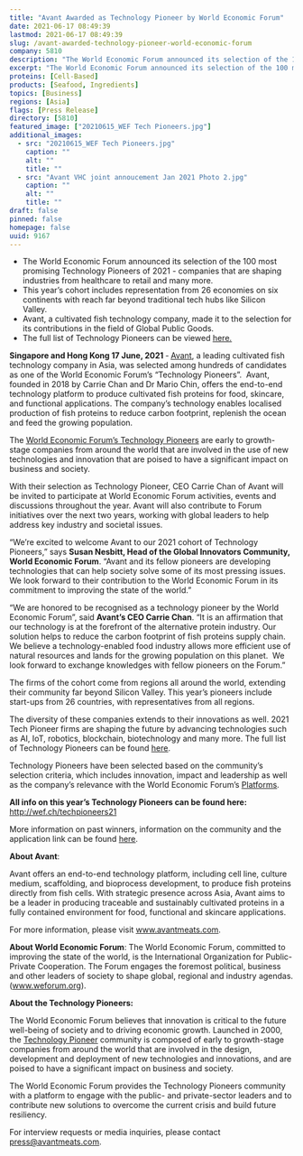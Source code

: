 ```yaml
---
title: "Avant Awarded as Technology Pioneer by World Economic Forum"
date: 2021-06-17 08:49:39
lastmod: 2021-06-17 08:49:39
slug: /avant-awarded-technology-pioneer-world-economic-forum
company: 5810
description: "The World Economic Forum announced its selection of the 100 most promising Technology Pioneers of 2021 - companies that are shaping industries from healthcare to retail and many more.This year’s cohort includes representation from 26 economies on six continents with reach far beyond traditional tech hubs like Silicon Valley. Avant, a cultivated fish technology company, made it to the selection for its contributions in the field of Global Public Goods. "
excerpt: "The World Economic Forum announced its selection of the 100 most promising Technology Pioneers of 2021 - companies that are shaping industries from healthcare to retail and many more.This year’s cohort includes representation from 26 economies on six continents with reach far beyond traditional tech hubs like Silicon Valley. Avant, a cultivated fish technology company, made it to the selection for its contributions in the field of Global Public Goods. "
proteins: [Cell-Based]
products: [Seafood, Ingredients]
topics: [Business]
regions: [Asia]
flags: [Press Release]
directory: [5810]
featured_image: ["20210615_WEF Tech Pioneers.jpg"]
additional_images:
  - src: "20210615_WEF Tech Pioneers.jpg"
    caption: ""
    alt: ""
    title: ""
  - src: "Avant VHC joint annoucement Jan 2021 Photo 2.jpg"
    caption: ""
    alt: ""
    title: ""
draft: false
pinned: false
homepage: false
uuid: 9167
---
```

<ul>
<li>The World Economic Forum announced its selection of the 100 most promising Technology Pioneers of 2021 - companies that are shaping industries from healthcare to retail and many more.</li>
<li>This year’s cohort includes representation from 26 economies on six continents with reach far beyond traditional tech hubs like Silicon Valley. </li>
<li>Avant, a cultivated fish technology company, made it to the selection for its contributions in the field of Global Public Goods. </li>
<li>The full list of Technology Pioneers can be viewed <a href="http://wef.ch/techpioneers21"><u>here.</u></a> </li>
</ul>
<p><strong>Singapore and Hong Kong 17 June, 2021 </strong>-<strong> </strong><a href="https://www.avantmeats.com/"><u>Avant</u></a>, a leading cultivated fish technology company in Asia, was selected among hundreds of candidates as one of the World Economic Forum’s “Technology Pioneers”.  Avant, founded in 2018 by Carrie Chan and Dr Mario Chin, offers the end-to-end technology platform to produce cultivated fish proteins for food, skincare, and functional applications. The company’s technology enables localised production of fish proteins to reduce carbon footprint, replenish the ocean and feed the growing population. </p>
<p>The <a href="https://www.weforum.org/communities/technology-pioneers"><u>World Economic Forum’s Technology Pioneers</u></a> are early to growth-stage companies from around the world that are involved in the use of new technologies and innovation that are poised to have a significant impact on business and society.</p>
<p>With their selection as Technology Pioneer, CEO Carrie Chan of Avant will be invited to participate at World Economic Forum activities, events and discussions throughout the year. Avant will also contribute to Forum initiatives over the next two years, working with global leaders to help address key industry and societal issues. </p>
<p>“We’re excited to welcome Avant to our 2021 cohort of Technology Pioneers,” says <strong>Susan Nesbitt, Head of the Global Innovators Community, World Economic Forum</strong>. “Avant and its fellow pioneers are developing technologies that can help society solve some of its most pressing issues. We look forward to their contribution to the World Economic Forum in its commitment to improving the state of the world.”</p>
<p>“We are honored to be recognised as a technology pioneer by the World Economic Forum”, said <strong>Avant’s CEO Carrie Chan</strong>. “It is an affirmation that our technology is at the forefront of the alternative protein industry. Our solution helps to reduce the carbon footprint of fish proteins supply chain. We believe a technology-enabled food industry allows more efficient use of natural resources and lands for the growing population on this planet.  We look forward to exchange knowledges with fellow pioneers on the Forum.” </p>
<p>The firms of the cohort come from regions all around the world, extending their community far beyond Silicon Valley. This year’s pioneers include start-ups from 26 countries, with representatives from all regions. </p>
<p>The diversity of these companies extends to their innovations as well. 2021 Tech Pioneer firms are shaping the future by advancing technologies such as AI, IoT, robotics, blockchain, biotechnology and many more. The full list of Technology Pioneers can be found <a href="http://wef.ch/techpioneers21"><u>here</u></a>. </p>
<p>Technology Pioneers have been selected based on the community’s selection criteria, which includes innovation, impact and leadership as well as the company’s relevance with the World Economic Forum’s <a href="https://www.weforum.org/platforms/"><u>Platforms</u></a>. </p>
<p><strong>All info on this year’s Technology Pioneers can be found here: </strong><a href="http://wef.ch/techpioneers21">http://wef.ch/techpioneers21</a> </p>
<p>More information on past winners, information on the community and the application link can be found <a href="https://www.weforum.org/communities/technology-pioneer"><u>here</u></a>. </p>
<p><strong>About Avant</strong>: </p>
<p>Avant offers an end-to-end technology platform, including cell line, culture medium, scaffolding, and bioprocess development, to produce fish proteins directly from fish cells. With strategic presence across Asia, Avant aims to be a leader in producing traceable and sustainably cultivated proteins in a fully contained environment for food, functional and skincare applications. </p>
<p>For more information, please visit <a href="http://www.avantmeats.com"><u>www.avantmeats.com</u></a>.</p>
<p><strong>About World Economic Forum</strong>: The World Economic Forum, committed to improving the state of the world, is the International Organization for Public-Private Cooperation. The Forum engages the foremost political, business and other leaders of society to shape global, regional and industry agendas. (<a href="http://www.weforum.org"><u>www.weforum.org</u></a>).</p>
<p><strong>About the Technology Pioneers:</strong></p>
<p>The World Economic Forum believes that innovation is critical to the future well-being of society and to driving economic growth. Launched in 2000, the <a href="https://www.weforum.org/communities/technology-pioneers"><u>Technology Pioneer</u></a> community is composed of early to growth-stage companies from around the world that are involved in the design, development and deployment of new technologies and innovations, and are poised to have a significant impact on business and society.</p>
<p>The World Economic Forum provides the Technology Pioneers community with a platform to engage with the public- and private-sector leaders and to contribute new solutions to overcome the current crisis and build future resiliency.</p>
<p>For interview requests or media inquiries, please contact <u><a href="mailto:press@avantmeats.com">press@avantmeats.com</a></u>.  </p>
